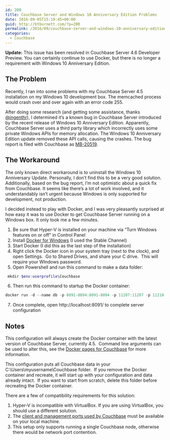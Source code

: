 ```yaml
---
id: 200
title: Couchbase Server and Windows 10 Anniversary Edition Problems
date: 2016-09-05T15:19:45+00:00
guid: http://btburnett.com/?p=200
permalink: /2016/09/couchbase-server-and-windows-10-anniversary-edition-problems.html
categories:
  - Couchbase
---
```

**Update:** This issue has been resolved in Couchbase Server 4.6 Developer Preview. You can certainly continue to use Docker, but there is no longer a requirement with Windows 10 Anniversary Edition.

## The Problem

Recently, I ran into some problems with my Couchbase Server 4.5 installation on my Windows 10 development box. The memcached process would crash over and over again with an error code 255.

After doing some research (and getting some assistance, thanks [@ingenthr](https://twitter.com/ingenthr)), I determined it&#8217;s a known bug in Couchbase Server introduced by the recent release of Windows 10 Anniversary Edition. Apparently, Couchbase Server uses a third party library which incorrectly uses some private Windows APIs for memory allocation. The Windows 10 Anniversary Edition update removed these API calls, causing the crashes. The bug report is filed with Couchbase as [MB-20519](https://issues.couchbase.com/browse/MB-20519).

## The Workaround

The only known direct workaround is to uninstall the Windows 10 Anniversary Update. Personally, I don&#8217;t find this to be a very good solution. Additionally, based on the bug report, I&#8217;m not optimistic about a quick fix from Couchbase. It seems like there&#8217;s a lot of work involved, and it understandably isn&#8217;t urgent because Windows is only supported for development, not production.

I decided instead to play with Docker, and I was very pleasantly surprised at how easy it was to use Docker to get Couchbase Server running on a Windows box. It only took me a few minutes.

1. Be sure that Hyper-V is installed on your machine via &#8220;Turn Windows features on or off&#8221; in Control Panel
2. Install [Docker for Windows](https://docs.docker.com/docker-for-windows/) (I used the Stable Channel)
3. Start Docker (I did this as the last step of the installation)
4. Right click the Docker icon in your system tray (next to the clock), and open Settings.  Go to Shared Drives, and share your C drive.  This will require your WIndows password.
5. Open Powershell and run this command to make a data folder:

```powershell
 mkdir $env:userprofile\Couchbase
```

6. Then run this command to startup the Docker container:

```powershell
docker run -d --name db -p 8091-8094:8091-8094 -p 11207:11207 -p 11210-11211:11210-11211 -p 18091-18093:18091-18093 -v $env:userprofile/Couchbase:/opt/couchbase/var couchbase
```

7. Once complete, open http://localhost:8091/ to complete server configuration

## Notes

This configuration will always create the Docker container with the latest version of Couchbase Server, currently 4.5.  Command line arguments can be used to alter this, see the [Docker pages for Couchbase](https://hub.docker.com/r/library/couchbase/) for more information.

This configuration puts all Couchbase data in your C:\Users\myusername\Couchbase folder.  If you remove the Docker container and recreate, it will start up with your configuration and data already intact.  If you want to start from scratch, delete this folder before recreating the Docker container.

There are a few of compatibility requirements for this solution:

  1. Hyper-V is incompatible with VirtualBox. If you are using VirtualBox, you should use a different solution.
  2. The [client and management ports used by Couchbase](http://developer.couchbase.com/documentation/server/current/install/install-ports.html) must be available on your local machine.
  3. This setup only supports running a single Couchbase node, otherwise there would be network port contention.
